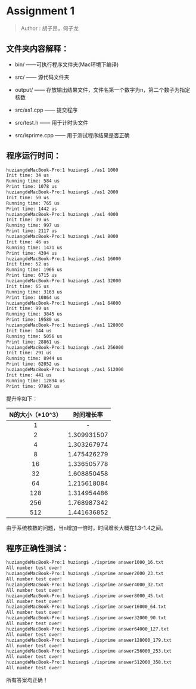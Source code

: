 # 	Assignment 1

> Author : 胡子昂，何子龙

## 文件夹内容解释：

- bin/ ——可执行程序文件夹(Mac环境下编译)


- src/ —— 源代码文件夹
- output/ —— 存放输出结果文件，文件名第一个数字为n，第二个数子为指定核数


- src/as1.cpp —— 提交程序
- src/test.h —— 用于计时头文件
- src/isprime.cpp —— 用于测试程序结果是否正确

## 程序运行时间：

~~~bash
huziangdeMacBook-Pro:1 huziang$ ./as1 1000
Init time: 34 us
Running time: 584 us
Print time: 1078 us
huziangdeMacBook-Pro:1 huziang$ ./as1 2000
Init time: 50 us
Running time: 765 us
Print time: 1442 us
huziangdeMacBook-Pro:1 huziang$ ./as1 4000
Init time: 39 us
Running time: 997 us
Print time: 2117 us
huziangdeMacBook-Pro:1 huziang$ ./as1 8000
Init time: 46 us
Running time: 1471 us
Print time: 4394 us
huziangdeMacBook-Pro:1 huziang$ ./as1 16000
Init time: 52 us
Running time: 1966 us
Print time: 6715 us
huziangdeMacBook-Pro:1 huziang$ ./as1 32000
Init time: 65 us
Running time: 3163 us
Print time: 10864 us
huziangdeMacBook-Pro:1 huziang$ ./as1 64000
Init time: 99 us
Running time: 3845 us
Print time: 19580 us
huziangdeMacBook-Pro:1 huziang$ ./as1 128000
Init time: 144 us
Running time: 5056 us
Print time: 28861 us
huziangdeMacBook-Pro:1 huziang$ ./as1 256000
Init time: 291 us
Running time: 8944 us
Print time: 62052 us
huziangdeMacBook-Pro:1 huziang$ ./as1 512000
Init time: 441 us
Running time: 12894 us
Print time: 97867 us
~~~

提升率如下：

| N的大小（*10^3） | 时间增长率  |
| :--------------: | :---------: |
|        1         |      -      |
|        2         | 1.309931507 |
|        4         | 1.303267974 |
|        8         | 1.475426279 |
|        16        | 1.336505778 |
|        32        | 1.608850458 |
|        64        | 1.215618084 |
|       128        | 1.314954486 |
|       256        | 1.768987342 |
|       512        | 1.441636852 |

由于系统核数的问题，当n增加一倍时，时间增长大概在1.3-1.4之间。

## 程序正确性测试：

~~~bash
huziangdeMacBook-Pro:1 huziang$ ./isprime answer1000_16.txt
All number test over!
huziangdeMacBook-Pro:1 huziang$ ./isprime answer2000_23.txt
All number test over!
huziangdeMacBook-Pro:1 huziang$ ./isprime answer4000_32.txt
All number test over!
huziangdeMacBook-Pro:1 huziang$ ./isprime answer8000_45.txt
All number test over!
huziangdeMacBook-Pro:1 huziang$ ./isprime answer16000_64.txt
All number test over!
huziangdeMacBook-Pro:1 huziang$ ./isprime answer32000_90.txt
All number test over!
huziangdeMacBook-Pro:1 huziang$ ./isprime answer64000_127.txt
All number test over!
huziangdeMacBook-Pro:1 huziang$ ./isprime answer128000_179.txt
All number test over!
huziangdeMacBook-Pro:1 huziang$ ./isprime answer256000_253.txt
All number test over!
huziangdeMacBook-Pro:1 huziang$ ./isprime answer512000_358.txt
All number test over!
~~~

所有答案均正确！